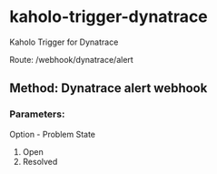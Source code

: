 # kaholo-trigger-dynatrace
Kaholo Trigger for Dynatrace

Route: /webhook/dynatrace/alert

## Method: Dynatrace alert webhook

### Parameters:
Option - Problem State
1) Open 
2) Resolved
